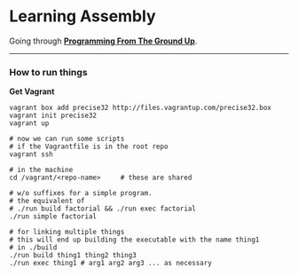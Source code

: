 # Learning Assembly

Going through __[Programming From The Ground Up](http://mirrors.fe.up.pt/pub/nongnu//pgubook/ProgrammingGroundUp-1-0-booksize.pdf)__.

---

### How to run things

__Get Vagrant__

```
vagrant box add precise32 http://files.vagrantup.com/precise32.box
vagrant init precise32
vagrant up

# now we can run some scripts
# if the Vagrantfile is in the root repo
vagrant ssh

# in the machine
cd /vagrant/<repo-name>     # these are shared

# w/o suffixes for a simple program.
# the equivalent of
# ./run build factorial && ./run exec factorial
./run simple factorial

# for linking multiple things
# this will end up building the executable with the name thing1
# in ./build
./run build thing1 thing2 thing3
./run exec thing1 # arg1 arg2 arg3 ... as necessary
```

